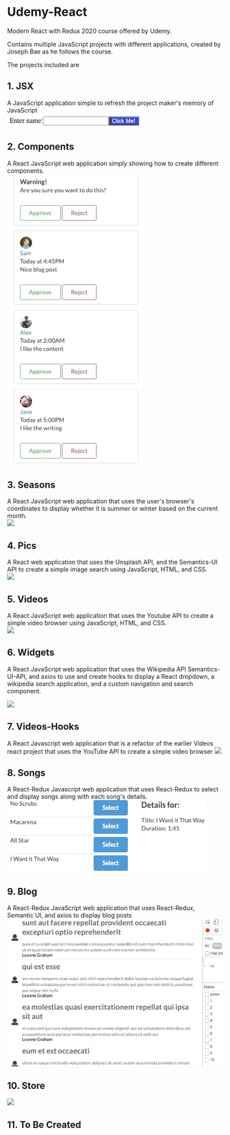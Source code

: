 # Udemy-React
Modern React with Redux 2020 course offered by Udemy.  

Contains multiple JavaScript projects with different
applications, created by Joseph Bae as he follows the course.  

The projects included are  

## 1. JSX  
A JavaScript application simple to refresh the project maker's memory of
JavaScript  
![](/jsx/jsx.gif)  

## 2. Components  
A React JavaScript web application simply showing how to create different components.  
![](/components/components.gif)  

## 3. Seasons  
A React JavaScript web application that uses the user's browser's coordinates
to display whether it is summer or winter based on the current month.  
![](/seasons/seasons.gif)  

## 4. Pics  
A React web application that uses the Unsplash API,
and the Semantics-UI API to create a simple image search
using JavaScript, HTML, and CSS.  
![](/pics/pics.gif)  

## 5. Videos  
A React JavaScript web application that uses the Youtube API
to create a simple video browser using JavaScript,
HTML, and CSS.  
![](/videos/videos.gif)  

## 6. Widgets  
A React JavaScript web application that uses the Wikipedia API
Semantics-UI-API, and axios to use and create hooks to display
a React dropdown, a wikipedia search application, and a custom
navigation and search component.

![](/widgets/widgets.gif)

## 7. Videos-Hooks
A React Javascript web application that is a refactor of the 
earlier Videos react project that uses the YouTube API to create
a simple video browser
![](/videos-hooks/videos-hooks.gif)

## 8. Songs
A React-Redux Javascript web application that uses React-Redux to 
select and display songs along with each song's details.
![](/songs/songs.gif)

## 9. Blog
A React-Redux JavaScript web application that uses React-Redux, 
Semantic UI, and axios to display blog posts
![](/blog/blog.gif)

## 10. Store

![](/store/store.gif)

## 11. To Be Created



